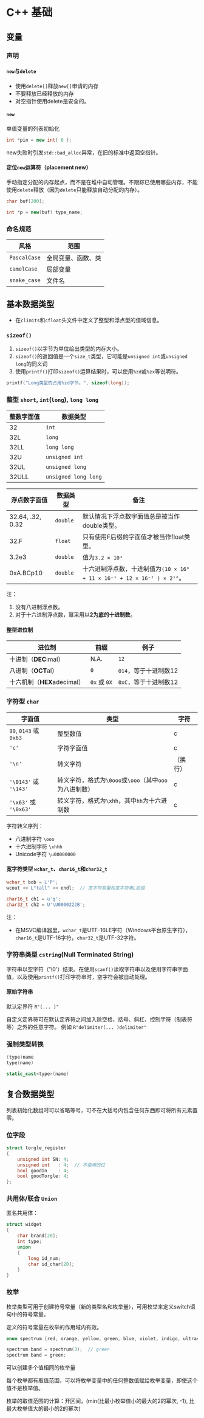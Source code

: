 # C++ 基础

## 变量

### 声明

#### `new`与`delete`

- 使用`delete[]`释放`new[]`申请的内存
- 不要释放已经释放的内存
- 对空指针使用delete是安全的。

#### `new`

单值变量的列表初始化

```cpp
int *pin = new int{ 6 };
```

new失败时引发`std::bad_alloc`异常，在旧的标准中返回空指针。

#### 定位`new`运算符（placement new）

手动指定分配的内存起点，而不是在堆中自动管理。不跟踪已使用哪些内存，不能使用`delete`释放（因为`delete`只能释放自动分配的内存）。

```cpp
char buf[200];

int *p = new(buf) type_name;
```

### 命名规范

| 风格         | 范围               |
| ------------ | ------------------ |
| `PascalCase` | 全局变量、函数、类 |
| `camelCase`  | 局部变量           |
| `snake_case` | 文件名 |

## 基本数据类型

- 在`climits`和`cfloat`头文件中定义了整型和浮点型的值域信息。

### `sizeof()`

1. `sizeof()`以字节为单位给出类型的内存大小。
2. `sizeof()`的返回值是一个`size_t`类型，它可能是`unsigned int`或`unsigned long`的同义词
3. 使用`printf()`打印`sizeof()`运算结果时，可以使用`%zd`或`%zx`等说明符。

```cpp
printf("Long类型的占用%zd字节。", sizeof(long));
```

### 整型 `short`, `int`(`long`), `long long`

| 整数字面值 | 数据类型             |
| ---------- | -------------------- |
| 32         | `int`                |
| 32L        | `long`               |
| 32LL       | `long long`          |
| 32U        | `unsigned int`       |
| 32UL       | `unsigned long`      |
| 32ULL      | `unsigned long long` |

| 浮点数字面值     | 数据类型 | 备注                                                         |
| ---------------- | -------- | ------------------------------------------------------------ |
| 32.64, .32, 0.32 | `double` | 默认情况下浮点数字面值总是被当作double类型。                 |
| 32.F             | `float`  | 只有使用F后缀的字面值才被当作float类型。                     |
| 3.2e3            | `double` | 值为`3.2 × 10³`                                              |
| 0xA.BCp10        | `double` | 十六进制浮点数，十进制值为`(10 × 16⁰ + 11 × 16⁻¹ + 12 × 16⁻² ) × 2¹⁰`。 |

注：

1. 没有八进制浮点数。
2. 对于十六进制浮点数，幂采用以**2为底的十进制数**。

#### 整型进位制

| 进位制                      | 前缀     | 例子                |
| --------------------------- | -------- | ------------------- |
| 十进制（**DEC**imal）       | N.A.     | `12`                  |
| 八进制（**OCT**al）         | `0`        | `014`，等于十进制数12 |
| 十六机制（**HEX**adecimal） | `0x` 或 `0X` | `0xC`，等于十进制数12 |

### 字符型 `char`

| 字面值                   | 类型                                         | 字符 |
| ---------------------- | ------------------------------------------------------ | --------------------------------------- |
| `99`, `0143` 或 `0x63` | 整型数值                                               | c                                       |
| `'c'`                  | 字符字面值                                             | c                                       |
| `'\n'`                 | 转义字符                                               | （换行）                                |
| `'\0143'` 或 `'\143'`  | 转义字符，格式为`\0ooo`或`\ooo`（其中`ooo`为八进制数） | c                                       |
| `'\x63'` 或 `'\0x63'`  | 转义字符，格式为`\xhh`，其中`hh`为十六进制数           | c                                       |

字符转义序列：

- 八进制字符 `\ooo`
- 十六进制字符 `\xhhh`
- Unicode字符 `\u00000000`

#### 宽字符类型 `wchar_t`、`char16_t`和`char32_t`

```cpp
wchar_t bob = L'P';
wcout << L"tall" << endl;  // 宽字符常量和宽字符串L前缀

char16_t ch1 = u'q';
char32_t ch2 = U'\U0000222B';
```

注：

- 在MSVC编译器里，`wchar_t`是UTF-16LE字符（Windows平台原生字符），`char16_t`是UTF-16字符，`char32_t`是UTF-32字符。

### 字符串类型 `cstring`(Null Terminated String)

字符串以空字符（'\0'）结束。在使用`scanf()`读取字符串以及使用字符串字面值，以及使用`printf()`打印字符串时，空字符会被自动处理。

#### 原始字符串

默认定界符 `R"(... )"`

自定义定界符可在默认定界符之间加入除空格、括号、斜杠、控制字符（制表符等）之外的任意字符。
例如 `R"delimiter(... )delimiter"`

### 强制类型转换

```cpp
(type)name
type(name)

static_cast<type>(name)
```

## 复合数据类型

列表初始化数组时可以省略等号，可不在大括号内包含任何东西即可将所有元素置零。

### 位字段

```cpp
struct torgle_register
{
    unsigned int SN: 4;
    unsigned int   : 4;  // 不使用的位
    bool goodIn    : 4;
    bool goodTorgle: 4;
};
```

### 共用体/联合 `Union`

匿名共用体：

```cpp
struct widget
{
    char brand[20];
    int type;
    union
    {
        long id_num;
        char id_char[20];
    }
}
```

### 枚举

枚举类型可用于创建符号常量（新的类型名和枚举量），可用枚举来定义switch语句中的符号常量。

定义的符号常量在枚举的作用域内有效。

```cpp
enum spectrum {red, orange, yellow, green, blue, violet, indigo, ultraviolet};

spectrum band = spectrum(3);  // green
spectrum band = green;
```

可以创建多个值相同的枚举量

每个枚举都有取值范围，可以将枚举变量中的任何整数值赋给枚举变量，即使这个值不是枚举值。

枚举的取值范围的计算：开区间，(min(比最小枚举值小的最大的2的幂次, -1), 比最大枚举值大的最小的2的幂次)
